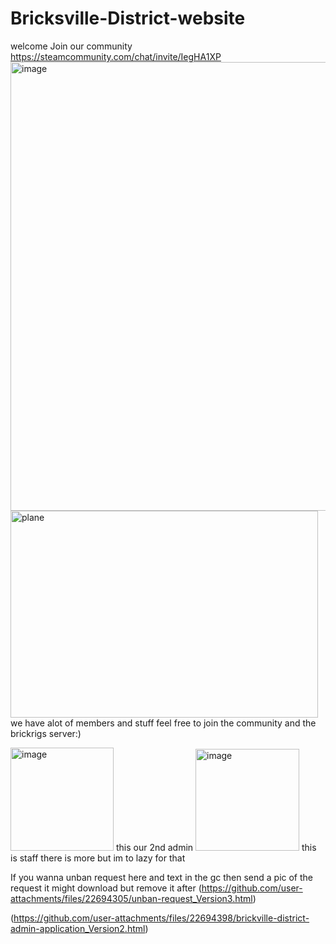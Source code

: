 # Bricksville-District-website
welcome 
Join our community https://steamcommunity.com/chat/invite/IegHA1XP
<img width="1365" height="718" alt="image" src="https://github.com/user-attachments/assets/557d2160-823b-41c6-9cea-92d129f44858" />
<img width="492" height="331" alt="plane" src="https://github.com/user-attachments/assets/8f743895-6098-43f6-8553-a775ffc832ed" />
we have alot of members and stuff feel free to join the community and the brickrigs server:)

<img width="165" height="165" alt="image" src="https://github.com/user-attachments/assets/98a9bb67-7c8a-4ac3-8b8f-ad76c44b811d" /> this our 2nd admin
<img width="166" height="163" alt="image" src="https://github.com/user-attachments/assets/64f6485b-5930-4e45-ba4a-422026da973d" /> this is staff 
there is more but im to lazy for that

If you wanna unban request here and text in the gc then send a  pic of the request it might download but remove it after
(https://github.com/user-attachments/files/22694305/unban-request_Version3.html)

(https://github.com/user-attachments/files/22694398/brickville-district-admin-application_Version2.html)
